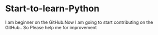 # Start-to-learn-Python
I am beginner on the GitHub.Now I am going  to start contributing on the GitHub.. So Please help me for improvement 
